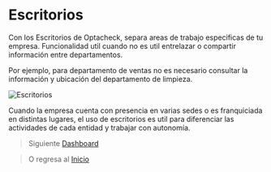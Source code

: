 
# Escritorios

Con los Escritorios de Optacheck, separa areas de trabajo especificas de tu empresa. Funcionalidad util cuando no es util entrelazar o compartir información entre departamentos.

Por ejemplo, para departamento de ventas no es necesario consultar la información y ubicación del departamento de limpieza.

![Escritorios](https://hook-docs.s3.amazonaws.com/images/escritorios.png)

Cuando la empresa cuenta con presencia en varias sedes o es franquiciada en distintas lugares, el uso de escritorios es util para diferenciar las actividades de cada entidad y trabajar con autonomía.

> Siguiente [Dashboard](/v1/web-app/basico/dashboard.html)

> O regresa al [Inicio](https://docs.optacheck.com/v1/) 
<!--stackedit_data:
eyJoaXN0b3J5IjpbLTEwNDU1NjA3NTUsNDgzNzE1OTc0LC0zND
A0Njg5OTIsNjUzNzg5NDk2LDE0MTU1MjAwMjBdfQ==
-->